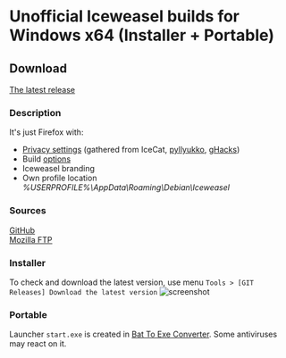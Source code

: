# Unofficial Iceweasel builds for Windows x64 (Installer + Portable)
## Download
[The latest release](https://github.com/muslayev/iceweasel-win64/releases)<br />
### Description
It's just Firefox with:
- [Privacy settings](https://github.com/muslayev/iceweasel-win64/blob/master/src/browser/branding/official/pref/firefox-branding.js) (gathered from IceCat, [pyllyukko](https://github.com/pyllyukko/user.js), [gHacks](https://github.com/ghacksuserjs/ghacks-user.js))
- Build [options](https://github.com/muslayev/iceweasel-win64/blob/master/src/mozconfig)
- Iceweasel branding
- Own profile location *%USERPROFILE%\AppData\Roaming\Debian\Iceweasel*
### Sources
[GitHub](https://github.com/mozilla/gecko-dev)<br />
[Mozilla FTP](https://ftp.mozilla.org/pub/firefox/releases/66.0.3/source/)
### Installer
To check and download the latest version, use menu `Tools > [GIT Releases] Download the latest version`
![screenshot](https://raw.githubusercontent.com/muslayev/iceweasel-win64/master/misc/update_menu.png)
### Portable
Launcher `start.exe` is created in [Bat To Exe Converter](http://www.f2ko.de/en/b2e.php). Some antiviruses may react on it.

